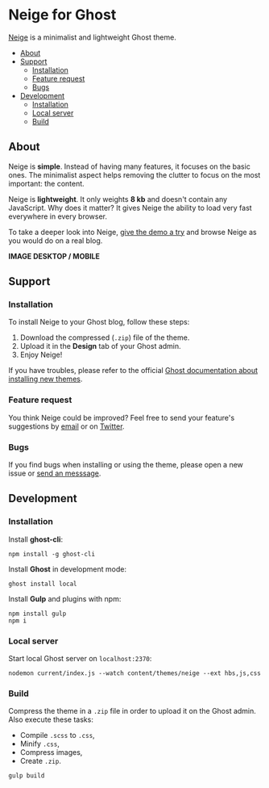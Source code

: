 # Neige for Ghost

[Neige](#) is a minimalist and lightweight Ghost theme.

- [About](#about)
- [Support](#support)
  - [Installation](#installation)
  - [Feature request](#feature-request)
  - [Bugs](#bugs)
- [Development](#development)
  - [Installation](#installation)
  - [Local server](#local-server)
  - [Build](#build)

## About

Neige is **simple**. Instead of having many features, it focuses on the basic ones. The minimalist aspect helps removing the clutter to focus on the most important: the content.

Neige is **lightweight**. It only weights **8 kb** and doesn't contain any JavaScript. Why does it matter? It gives Neige the ability to load very fast everywhere in every browser.

To take a deeper look into Neige, [give the demo a try](#) and browse Neige as you would do on a real blog.

**IMAGE DESKTOP / MOBILE**

## Support

### Installation

To install Neige to your Ghost blog, follow these steps:
1. Download the compressed (`.zip`) file of the theme.
2. Upload it in the **Design** tab of your Ghost admin.
3. Enjoy Neige!

If you have troubles, please refer to the official [Ghost documentation about installing new themes](https://help.ghost.org/hc/en-us/articles/223241628-Uploading-Themes).

### Feature request

You think Neige could be improved? Feel free to send your feature's suggestions by [email](mailto:hello@quentin-bellanger.com) or on [Twitter](https://twitter.com/bellanger_q).

### Bugs

If you find bugs when installing or using the theme, please open a new issue or [send an messsage](mailto:hello@quentin-bellanger.com).

## Development

### Installation

Install **ghost-cli**:
```shell
npm install -g ghost-cli
```

Install **Ghost** in development mode:
```shell
ghost install local
```

Install **Gulp** and plugins with npm:
```shell
npm install gulp
npm i
```

### Local server
Start local Ghost server on `localhost:2370`:
```shell
nodemon current/index.js --watch content/themes/neige --ext hbs,js,css

```

### Build

Compress the theme in a `.zip` file in order to upload it on the Ghost admin. Also execute these tasks:
- Compile `.scss` to `.css`,
- Minify `.css`,
- Compress images,
- Create `.zip`.

```shell
gulp build
```
